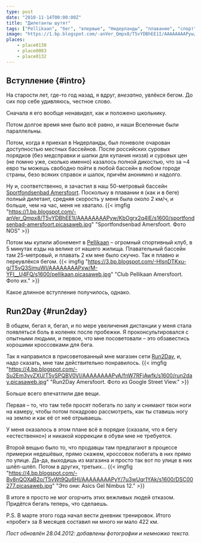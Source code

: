 ```yaml
---
type: post
date: "2010-11-14T00:00:00Z"
title: "Дилетанты шутят"
tags: ["Pellikaan", "бег", "впервые", "Нидерланды", "плавание", "спорт"]
image: "https://1.bp.blogspot.com/-anVer_Qmpx8/T5vYDBhEE1I/AAAAAAAAPyw/KbOgrx2q4IE/s1600/sportfondsenbad-amersfoort.picasaweb.jpg"
places:
    - place0130
    - place0083
    - place0132
---
```


## Вступление {#intro}

На старости лет, где-то год назад, я вдруг, *внезапно*, увлёкся бегом. До сих пор себе удивляюсь, честное слово.

Сначала я его вообще ненавидел, как и положено школьнику.

<!--more-->

Потом долгое время мне было всё равно, и наши Вселенные были параллельны.

Потом, когда я приехал в Нидерланды, был поневоле очарован доступностью местных бассейнов. После российских суровых порядков (без медсправки и шапки для купания низзя) и суровых цен (не помню уже, сколько именно) казалось полной дикостью, что за ~4 евро ты можешь свободно пойти в любой бассейн в любом городе страны, безо всяких справок и шапок, причём анонимно и надолго.

Ну и, соответственно, я зачастил в наш 50-метровый бассейн [Sportfondsenbad Amersfoort](http://www.sro.nl/accommodaties/zwembaden/sportfondsenbad-amersfoort/). Поскольку в плавании я (как и в беге) полный дилетант, средняя скорость у меня была около 2 км/ч, и больше, чем на час, меня не хватало.
{{< imgfig "https://1.bp.blogspot.com/-anVer_Qmpx8/T5vYDBhEE1I/AAAAAAAAPyw/KbOgrx2q4IE/s1600/sportfondsenbad-amersfoort.picasaweb.jpg" "Sportfondsenbad Amersfoort. Фото NOS" >}}

Потом мы купили абонемент в [Pellikaan](http://www.phrc.nl/) – огромный спортивный клуб, в 5 минутах езды на велике от нашего жилища. Плавательный бассейн там 25-метровый, и плавать 2 км мне было скучно. Так я плавно и переувлёкся бегом.
{{< imgfig "https://3.bp.blogspot.com/-HIsnDTKxu-g/T5vQ3SimuWI/AAAAAAAAPxw/M-YFI__U4FQ/s1600/pellikaan.picasaweb.jpg" "Club Pellikaan Amersfoort. Фото их." >}}

Какое длинное вступление получилось, однако.

## Run2Day {#run2day}

В общем, бегал я, бегал, и по мере увеличения дистанции у меня стала появляться боль в коленях после пробежки. Я проконсультировался с опытными людьми, и первое, что мне посоветовали – это обзавестись хорошими кроссовками для бега.

Так я направился в присоветованный мне магазин сети [Run2Day](http://www.run2day.nl/), и, надо сказать, мне там действительно понравилось.
{{< imgfig "https://4.bp.blogspot.com/-Su2Em3yvZXU/T5vSPQBV0VI/AAAAAAAAPyA/fnW7RFjAwfk/s1600/run2day.picasaweb.jpg" "Run2Day Amersfoort. Фото из Google Street View." >}}

Больше всего впечатлили две вещи.

Первая – то, что там тебя просят побегать по залу и снимают твои ноги на камеру, чтобы потом покадрово рассмотреть, как ты ставишь ногу на землю и как её от неё отрываешь.

У меня оказалось в этом плане всё в порядке (сказали, что я бегу «естественно») и никакой коррекции в обуви мне не требуется.

Второй вещью было то, что продавцы там предлагают в процессе примерки недешёвых, прямо скажем, кроссовок побегать в них прямо по улице. Да-да, выходишь из магазина и просто так вот по улице в них шлёп-шлёп. Потом в других, третьих…
{{< imgfig "https://4.bp.blogspot.com/-Bv8nQOXaB2o/T5vWt9Qu6HI/AAAAAAAAPyY/7u3wUqr1YAk/s1600/DSC00277.picasaweb.jpg" "Это они: Asics Gel Nimbus 12." >}}

В итоге я просто не мог огорчить этих вежливых людей отказом. Придётся бегать теперь, что сделаешь.

P.S. В марте этого года начал вести дневник тренировок. Итого «пробег» за 8 месяцев составил ни много ни мало 422 км.

*Пост обновлён 28.04.2012: добавлены фотографии и немножко текста.*
